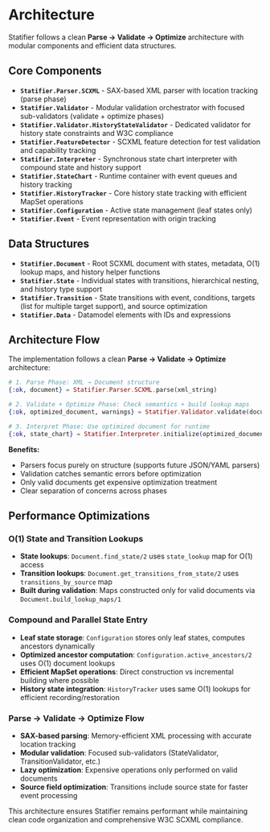 # Architecture

Statifier follows a clean **Parse → Validate → Optimize** architecture with modular components and efficient data structures.

## Core Components

- **`Statifier.Parser.SCXML`** - SAX-based XML parser with location tracking (parse phase)
- **`Statifier.Validator`** - Modular validation orchestrator with focused sub-validators (validate + optimize phases)
- **`Statifier.Validator.HistoryStateValidator`** - Dedicated validator for history state constraints and W3C compliance
- **`Statifier.FeatureDetector`** - SCXML feature detection for test validation and capability tracking
- **`Statifier.Interpreter`** - Synchronous state chart interpreter with compound state and history support
- **`Statifier.StateChart`** - Runtime container with event queues and history tracking
- **`Statifier.HistoryTracker`** - Core history state tracking with efficient MapSet operations
- **`Statifier.Configuration`** - Active state management (leaf states only)
- **`Statifier.Event`** - Event representation with origin tracking

## Data Structures

- **`Statifier.Document`** - Root SCXML document with states, metadata, O(1) lookup maps, and history helper functions
- **`Statifier.State`** - Individual states with transitions, hierarchical nesting, and history type support
- **`Statifier.Transition`** - State transitions with event, conditions, targets (list for multiple target support), and source optimization
- **`Statifier.Data`** - Datamodel elements with IDs and expressions

## Architecture Flow

The implementation follows a clean **Parse → Validate → Optimize** architecture:

```elixir
# 1. Parse Phase: XML → Document structure
{:ok, document} = Statifier.Parser.SCXML.parse(xml_string)

# 2. Validate + Optimize Phase: Check semantics + build lookup maps
{:ok, optimized_document, warnings} = Statifier.Validator.validate(document)

# 3. Interpret Phase: Use optimized document for runtime
{:ok, state_chart} = Statifier.Interpreter.initialize(optimized_document)
```

**Benefits:**

- Parsers focus purely on structure (supports future JSON/YAML parsers)
- Validation catches semantic errors before optimization
- Only valid documents get expensive optimization treatment
- Clear separation of concerns across phases

## Performance Optimizations

### **O(1) State and Transition Lookups**

- **State lookups**: `Document.find_state/2` uses `state_lookup` map for O(1) access
- **Transition lookups**: `Document.get_transitions_from_state/2` uses `transitions_by_source` map
- **Built during validation**: Maps constructed only for valid documents via `Document.build_lookup_maps/1`

### **Compound and Parallel State Entry**

- **Leaf state storage**: `Configuration` stores only leaf states, computes ancestors dynamically
- **Optimized ancestor computation**: `Configuration.active_ancestors/2` uses O(1) document lookups
- **Efficient MapSet operations**: Direct construction vs incremental building where possible
- **History state integration**: `HistoryTracker` uses same O(1) lookups for efficient recording/restoration

### **Parse → Validate → Optimize Flow**

- **SAX-based parsing**: Memory-efficient XML processing with accurate location tracking
- **Modular validation**: Focused sub-validators (StateValidator, TransitionValidator, etc.) 
- **Lazy optimization**: Expensive operations only performed on valid documents
- **Source field optimization**: Transitions include source state for faster event processing

This architecture ensures Statifier remains performant while maintaining clean code organization and comprehensive W3C SCXML compliance.